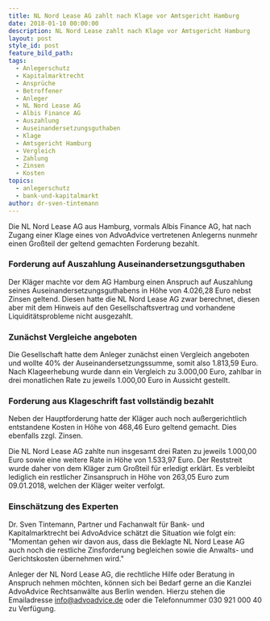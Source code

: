 ```yaml
---
title: NL Nord Lease AG zahlt nach Klage vor Amtsgericht Hamburg
date: 2018-01-10 00:00:00
description: NL Nord Lease zahlt nach Klage vor Amtsgericht Hamburg
layout: post
style_id: post
feature_bild_path:
tags:
  - Anlegerschutz
  - Kapitalmarktrecht
  - Ansprüche
  - Betroffener
  - Anleger
  - NL Nord Lease AG
  - Albis Finance AG
  - Auszahlung
  - Auseinandersetzungsguthaben
  - Klage
  - Amtsgericht Hamburg
  - Vergleich
  - Zahlung
  - Zinsen
  - Kosten
topics:
  - anlegerschutz
  - bank-und-kapitalmarkt
author: dr-sven-tintemann
---
```



Die NL Nord Lease AG aus Hamburg, vormals Albis Finance AG, hat nach Zugang einer Klage eines von AdvoAdvice vertretenen Anlegerns nunmehr einen Großteil der geltend gemachten Forderung bezahlt.

### Forderung auf Auszahlung Auseinandersetzungsguthaben

Der Kläger machte vor dem AG Hamburg einen Anspruch auf Auszahlung seines Auseinandersetzungsguthabens in Höhe von 4.026,28 Euro nebst Zinsen geltend. Diesen hatte die NL Nord Lease AG zwar berechnet, diesen aber mit dem Hinweis auf den Gesellschaftsvertrag und vorhandene Liquiditätsprobleme nicht ausgezahlt.

### Zunächst Vergleiche angeboten

Die Gesellschaft hatte dem Anleger zunächst einen Vergleich angeboten und wollte 40% der Auseinandersetzungssumme, somit also 1.813,59 Euro. Nach Klageerhebung wurde dann ein Vergleich zu 3.000,00 Euro, zahlbar in drei monatlichen Rate zu jeweils 1.000,00 Euro in Aussicht gestellt.

### Forderung aus Klageschrift fast vollständig bezahlt

Neben der Hauptforderung hatte der Kläger auch noch außergerichtlich entstandene Kosten in Höhe von 468,46 Euro geltend gemacht. Dies ebenfalls zzgl. Zinsen.

Die NL Nord Lease AG zahlte nun insgesamt drei Raten zu jeweils 1.000,00 Euro sowie eine weitere Rate in Höhe von 1.533,97 Euro. Der Reststreit wurde daher von dem Kläger zum Großteil für erledigt erklärt. Es verbleibt lediglich ein restlicher Zinsanspruch in Höhe von 263,05 Euro zum 09.01.2018, welchen der Kläger weiter verfolgt.

### Einschätzung des Experten

Dr. Sven Tintemann, Partner und Fachanwalt für Bank- und Kapitalmarktrecht bei AdvoAdvice schätzt die Situation wie folgt ein: "Momentan gehen wir davon aus, dass die Beklagte NL Nord Lease AG auch noch die restliche Zinsforderung begleichen sowie die Anwalts- und Gerichtskosten übernehmen wird."

Anleger der NL Nord Lease AG, die rechtliche Hilfe oder Beratung in Anspruch nehmen möchten, können sich bei Bedarf gerne an die Kanzlei AdvoAdvice Rechtsanwälte aus Berlin wenden. Hierzu stehen die Emailadresse info@advoadvice.de oder die Telefonnummer 030 921 000 40 zu Verfügung.